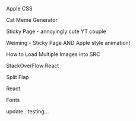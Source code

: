
Apple CSS
<!-- https://css-tricks.com/lets-make-one-of-those-fancy-scrolling-animations-used-on-apple-product-pages/ -->
<!-- https://www.youtube.com/watch?v=4OcAAj8aqS8 -->

Cat Meme Generator
<!-- https://www.youtube.com/watch?v=-AwG8yF06Po -->

Sticky Page - annoyingly cute YT couple
<!-- https://www.youtube.com/watch?v=htw4iKMYzEc&t=6s -->


Weiming - Sticky Page AND Apple style animation!
<!-- https://github.com/weimingw/weiming-demystify-apple -->


How to Load Multiple Images into SRC
<!-- https://www.youtube.com/watch?v=gEMAZSO85KY&t=481s -->

StackOverFlow React
<!-- https://stackoverflow.com/questions/49579028/adding-an-env-file-to-react-project -->

Split Flap
<!-- https://codepen.io/1055/pen/jjPLJo?editors=0010 -->

React
<!-- https://reactjs.org/docs/dom-elements.html -->

Fonts
<!-- https://enroute.aircanada.com/en/aviation/airport-signs/ -->
<!-- https://fonts.google.com/specimen/Lato?query=Lato -->

update..
testing...
